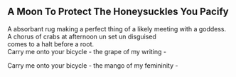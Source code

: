 A Moon To Protect The Honeysuckles You Pacify
---------------------------------------------
A absorbant rug making a perfect thing of a likely meeting with a goddess. A chorus of crabs at afternoon un set un disguised  
comes to a halt before a root.  
Carry me onto your bicycle - the grape of my writing -  
  
Carry me onto your bicycle - the mango of my femininity -  
